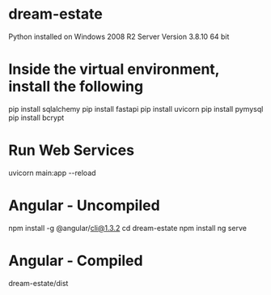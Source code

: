 # dream-estate
Python installed on Windows 2008 R2 Server
Version 3.8.10 64 bit

# Inside the virtual environment, install the following
pip install sqlalchemy
pip install fastapi
pip install uvicorn
pip install pymysql
pip install bcrypt

# Run Web Services
uvicorn main:app --reload

# Angular - Uncompiled
npm install -g @angular/cli@1.3.2
cd dream-estate
npm install
ng serve

# Angular - Compiled
dream-estate/dist



